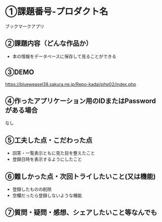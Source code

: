 # ①課題番号-プロダクト名

ブックマークアプリ

## ②課題内容（どんな作品か）

- 本の情報をデータベースに保存して見ることができる

## ③DEMO

https://blueweasel38.sakura.ne.jp/Repo-kadai/php02/index.php

## ④作ったアプリケーション用のIDまたはPasswordがある場合

なし

## ⑤工夫した点・こだわった点

- 回答・一覧表示ともに見た目を整えたこと
- 登録日時を表示するようにしたこと

## ⑥難しかった点・次回トライしたいこと(又は機能)

- 登録したものの削除
- 空欄だったら登録しないような機能

## ⑦質問・疑問・感想、シェアしたいこと等なんでも

